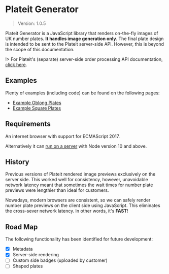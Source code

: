 # Plateit Generator

> Version: 1.0.5

Plateit Generator is a JavaScript library that renders on-the-fly images of UK number plates. **It handles image generation only**. The final plate design is intended to be sent to the Plateit server-side API. However, this is beyond the scope of this documentation.

!> For Plateit's (separate) server-side order processing API documentation, [click here](https://numberplates.github.io/plateit-api-docs).

## Examples

Plenty of examples (including code) can be found on the following pages:

* [Example Oblong Plates](examples/oblongs.md)
* [Example Square Plates](examples/squares.md)

## Requirements

An internet browser with support for ECMAScript 2017.

Alternatively it can [run on a server](server.md) with Node version 10 and above.

## History

Previous versions of Plateit rendered image previews exclusively on the server side. This worked well for consistency, however, unavoidable network latency meant that sometimes the wait times for number plate previews were lengthier than ideal for customers.

Nowadays, modern browsers are consistent, so we can safely render number plate previews on the client side using JavaScript. This eliminates the cross-sever network latency. In other words, it's **FAST**!

## Road Map

The following functionality has been identified for future development:

- [X] Metadata
- [X] Server-side rendering
- [ ] Custom side badges (uploaded by customer)
- [ ] Shaped plates